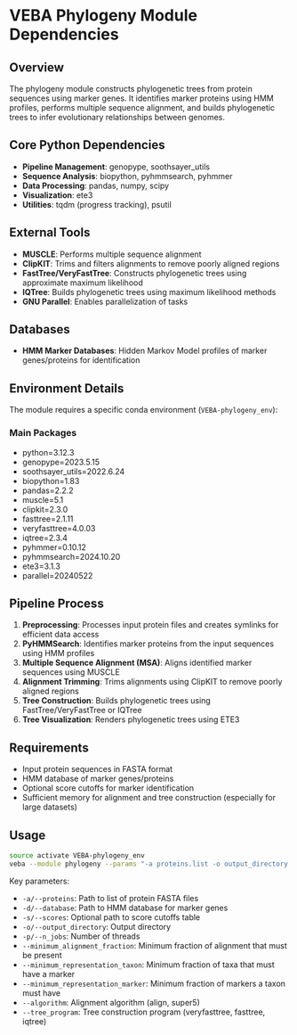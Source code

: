 # VEBA Phylogeny Module Dependencies

## Overview
The phylogeny module constructs phylogenetic trees from protein sequences using marker genes. It identifies marker proteins using HMM profiles, performs multiple sequence alignment, and builds phylogenetic trees to infer evolutionary relationships between genomes.

## Core Python Dependencies
- **Pipeline Management**: genopype, soothsayer_utils
- **Sequence Analysis**: biopython, pyhmmsearch, pyhmmer
- **Data Processing**: pandas, numpy, scipy
- **Visualization**: ete3
- **Utilities**: tqdm (progress tracking), psutil

## External Tools
- **MUSCLE**: Performs multiple sequence alignment
- **ClipKIT**: Trims and filters alignments to remove poorly aligned regions
- **FastTree/VeryFastTree**: Constructs phylogenetic trees using approximate maximum likelihood
- **IQTree**: Builds phylogenetic trees using maximum likelihood methods
- **GNU Parallel**: Enables parallelization of tasks

## Databases
- **HMM Marker Databases**: Hidden Markov Model profiles of marker genes/proteins for identification

## Environment Details
The module requires a specific conda environment (`VEBA-phylogeny_env`):

### Main Packages
- python=3.12.3
- genopype=2023.5.15
- soothsayer_utils=2022.6.24
- biopython=1.83
- pandas=2.2.2
- muscle=5.1
- clipkit=2.3.0
- fasttree=2.1.11
- veryfasttree=4.0.03
- iqtree=2.3.4
- pyhmmer=0.10.12
- pyhmmsearch=2024.10.20
- ete3=3.1.3
- parallel=20240522

## Pipeline Process
1. **Preprocessing**: Processes input protein files and creates symlinks for efficient data access
2. **PyHMMSearch**: Identifies marker proteins from the input sequences using HMM profiles
3. **Multiple Sequence Alignment (MSA)**: Aligns identified marker sequences using MUSCLE
4. **Alignment Trimming**: Trims alignments using ClipKIT to remove poorly aligned regions
5. **Tree Construction**: Builds phylogenetic trees using FastTree/VeryFastTree or IQTree
6. **Tree Visualization**: Renders phylogenetic trees using ETE3

## Requirements
- Input protein sequences in FASTA format
- HMM database of marker genes/proteins
- Optional score cutoffs for marker identification
- Sufficient memory for alignment and tree construction (especially for large datasets)

## Usage
```bash
source activate VEBA-phylogeny_env
veba --module phylogeny --params "-a proteins.list -o output_directory -p 16 -d marker_database.hmm -s scores_cutoff.tsv"
```

Key parameters:
- `-a/--proteins`: Path to list of protein FASTA files
- `-d/--database`: Path to HMM database for marker genes
- `-s/--scores`: Optional path to score cutoffs table
- `-o/--output_directory`: Output directory
- `-p/--n_jobs`: Number of threads
- `--minimum_alignment_fraction`: Minimum fraction of alignment that must be present
- `--minimum_representation_taxon`: Minimum fraction of taxa that must have a marker
- `--minimum_representation_marker`: Minimum fraction of markers a taxon must have
- `--algorithm`: Alignment algorithm (align, super5)
- `--tree_program`: Tree construction program (veryfasttree, fasttree, iqtree)